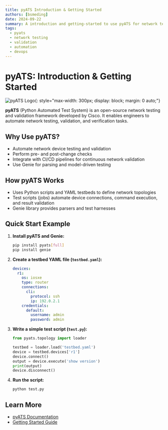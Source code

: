 ```yaml
---
title: pyATS Introduction & Getting Started
authors: [bsmeding]
date: 2024-09-22
summary: A introduction and getting-started to use pyATS for network testing
tags:
  - pyats
  - network testing
  - validation
  - automation
  - devops
---
```


# pyATS: Introduction & Getting Started

![pyATS Logo](https://developer.cisco.com/pyats/assets/images/pyats-logo.png?w=300&h=auto){: style="max-width: 300px; display: block; margin: 0 auto;"}

**pyATS** (Python Automated Test System) is an open-source network testing and validation framework developed by Cisco. It enables engineers to automate network testing, validation, and verification tasks.
<!-- more -->

## Why Use pyATS?
- Automate network device testing and validation
- Perform pre- and post-change checks
- Integrate with CI/CD pipelines for continuous network validation
- Use Genie for parsing and model-driven testing

## How pyATS Works
- Uses Python scripts and YAML testbeds to define network topologies
- Test scripts (jobs) automate device connections, command execution, and result validation
- Genie library provides parsers and test harnesses

## Quick Start Example
1. **Install pyATS and Genie:**
   ```bash
   pip install pyats[full]
   pip install genie
   ```
2. **Create a testbed YAML file (`testbed.yaml`):**
   ```yaml
   devices:
     r1:
       os: iosxe
       type: router
       connections:
         cli:
           protocol: ssh
           ip: 192.0.2.1
       credentials:
         default:
           username: admin
           password: admin
   ```
3. **Write a simple test script (`test.py`):**
   ```python
   from pyats.topology import loader

   testbed = loader.load('testbed.yaml')
   device = testbed.devices['r1']
   device.connect()
   output = device.execute('show version')
   print(output)
   device.disconnect()
   ```
4. **Run the script:**
   ```bash
   python test.py
   ```

## Learn More
- [pyATS Documentation](https://developer.cisco.com/docs/pyats/)
- [Getting Started Guide](https://developer.cisco.com/docs/pyats/#!getting-started/overview) 